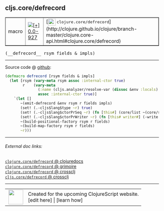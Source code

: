 ## cljs.core/defrecord



 <table border="1">
<tr>
<td>macro</td>
<td><a href="https://github.com/cljsinfo/cljs-api-docs/tree/0.0-927"><img valign="middle" alt="[+] 0.0-927" title="Added in 0.0-927" src="https://img.shields.io/badge/+-0.0--927-lightgrey.svg"></a> </td>
<td>
[<img height="24px" valign="middle" src="http://i.imgur.com/1GjPKvB.png"> <samp>clojure.core/defrecord</samp>](http://clojure.github.io/clojure/branch-master/clojure.core-api.html#clojure.core/defrecord)
</td>
</tr>
</table>


 <samp>
(__defrecord__ rsym fields & impls)<br>
</samp>

---







Source code @ [github](https://github.com/clojure/clojurescript/blob/r2060/src/clj/cljs/core.clj#L919-L931):

```clj
(defmacro defrecord [rsym fields & impls]
  (let [rsym (vary-meta rsym assoc :internal-ctor true)
        r    (vary-meta
               (:name (cljs.analyzer/resolve-var (dissoc &env :locals) rsym))
               assoc :internal-ctor true)]
    `(let []
       ~(emit-defrecord &env rsym r fields impls)
       (set! (.-cljs$lang$type ~r) true)
       (set! (.-cljs$lang$ctorPrSeq ~r) (fn [this#] (core/list ~(core/str r))))
       (set! (.-cljs$lang$ctorPrWriter ~r) (fn [this# writer#] (-write writer# ~(core/str r))))
       ~(build-positional-factory rsym r fields)
       ~(build-map-factory rsym r fields)
       ~r)))
```

<!--
Repo - tag - source tree - lines:

 <pre>
clojurescript @ r2060
└── src
    └── clj
        └── cljs
            └── <ins>[core.clj:919-931](https://github.com/clojure/clojurescript/blob/r2060/src/clj/cljs/core.clj#L919-L931)</ins>
</pre>

-->

---



###### External doc links:

[`clojure.core/defrecord` @ clojuredocs](http://clojuredocs.org/clojure.core/defrecord)<br>
[`clojure.core/defrecord` @ grimoire](http://conj.io/store/v1/org.clojure/clojure/1.7.0-beta3/clj/clojure.core/defrecord/)<br>
[`clojure.core/defrecord` @ crossclj](http://crossclj.info/fun/clojure.core/defrecord.html)<br>
[`cljs.core/defrecord` @ crossclj](http://crossclj.info/fun/cljs.core/defrecord.html)<br>

---

 <table>
<tr><td>
<img valign="middle" align="right" width="48px" src="http://i.imgur.com/Hi20huC.png">
</td><td>
Created for the upcoming ClojureScript website.<br>
[edit here] | [learn how]
</td></tr></table>

[edit here]:https://github.com/cljsinfo/cljs-api-docs/blob/master/cljsdoc/cljs.core/defrecord.cljsdoc
[learn how]:https://github.com/cljsinfo/cljs-api-docs/wiki/cljsdoc-files

<!--

This information was too distracting to show to readers, but I'll leave it
commented here since it is helpful to:

- pretty-print the data used to generate this document
- and show how to retrieve that data



The API data for this symbol:

```clj
{:ns "cljs.core",
 :name "defrecord",
 :signature ["[rsym fields & impls]"],
 :history [["+" "0.0-927"]],
 :type "macro",
 :full-name-encode "cljs.core/defrecord",
 :source {:code "(defmacro defrecord [rsym fields & impls]\n  (let [rsym (vary-meta rsym assoc :internal-ctor true)\n        r    (vary-meta\n               (:name (cljs.analyzer/resolve-var (dissoc &env :locals) rsym))\n               assoc :internal-ctor true)]\n    `(let []\n       ~(emit-defrecord &env rsym r fields impls)\n       (set! (.-cljs$lang$type ~r) true)\n       (set! (.-cljs$lang$ctorPrSeq ~r) (fn [this#] (core/list ~(core/str r))))\n       (set! (.-cljs$lang$ctorPrWriter ~r) (fn [this# writer#] (-write writer# ~(core/str r))))\n       ~(build-positional-factory rsym r fields)\n       ~(build-map-factory rsym r fields)\n       ~r)))",
          :title "Source code",
          :repo "clojurescript",
          :tag "r2060",
          :filename "src/clj/cljs/core.clj",
          :lines [919 931]},
 :full-name "cljs.core/defrecord",
 :clj-symbol "clojure.core/defrecord"}

```

Retrieve the API data for this symbol:

```clj
;; from Clojure REPL
(require '[clojure.edn :as edn])
(-> (slurp "https://raw.githubusercontent.com/cljsinfo/cljs-api-docs/catalog/cljs-api.edn")
    (edn/read-string)
    (get-in [:symbols "cljs.core/defrecord"]))
```

-->
